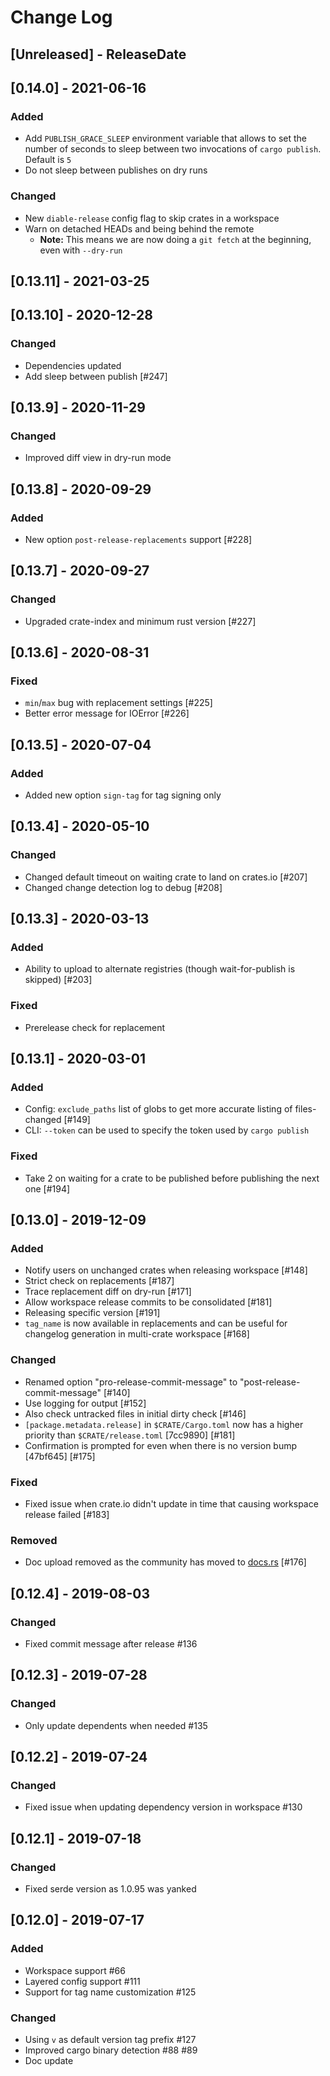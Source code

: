 # Change Log

<!-- next-header -->

## [Unreleased] - ReleaseDate

## [0.14.0] - 2021-06-16

### Added

* Add `PUBLISH_GRACE_SLEEP` environment variable that allows to set the number of seconds to sleep between
  two invocations of `cargo publish`. Default is `5`
* Do not sleep between publishes on dry runs

### Changed

* New `diable-release` config flag to skip crates in a workspace
* Warn on detached HEADs and being behind the remote
  * **Note:** This means we are now doing a `git fetch` at the beginning, even with `--dry-run`

## [0.13.11] - 2021-03-25

## [0.13.10] - 2020-12-28

### Changed

* Dependencies updated
* Add sleep between publish [#247]

## [0.13.9] - 2020-11-29

### Changed

* Improved diff view in dry-run mode

## [0.13.8] - 2020-09-29

### Added

* New option `post-release-replacements` support [#228]

## [0.13.7] - 2020-09-27

### Changed

* Upgraded crate-index and minimum rust version [#227]

## [0.13.6] - 2020-08-31

### Fixed

* `min`/`max` bug with replacement settings [#225]
* Better error message for IOError [#226]

## [0.13.5] - 2020-07-04

### Added

* Added new option `sign-tag` for tag signing only

## [0.13.4] - 2020-05-10

### Changed

* Changed default timeout on waiting crate to land on crates.io [#207]
* Changed change detection log to debug [#208]

## [0.13.3] - 2020-03-13

### Added

* Ability to upload to alternate registries (though wait-for-publish
  is skipped) [#203]

### Fixed

* Prerelease check for replacement

## [0.13.1] - 2020-03-01

### Added

* Config: `exclude_paths` list of globs to get more accurate listing of files-changed [#149]
* CLI: `--token` can be used to specify the token used by `cargo publish`

### Fixed

* Take 2 on waiting for a crate to be published before publishing the next one [#194]

## [0.13.0] - 2019-12-09

### Added

* Notify users on unchanged crates when releasing workspace [#148]
* Strict check on replacements [#187]
* Trace replacement diff on dry-run [#171]
* Allow workspace release commits to be consolidated [#181]
* Releasing specific version [#191]
* `tag_name` is now available in replacements and can be useful for
  changelog generation in multi-crate workspace [#168]

### Changed

* Renamed option "pro-release-commit-message" to
  "post-release-commit-message" [#140]
* Use logging for output [#152]
* Also check untracked files in initial dirty check [#146]
* `[package.metadata.release]` in `$CRATE/Cargo.toml` now has a higher
  priority than `$CRATE/release.toml` [7cc9890] [#181]
* Confirmation is prompted for even when there is no version bump
  [47bf645] [#175]

### Fixed

* Fixed issue when crate.io didn't update in time that causing
  workspace release failed [#183]

### Removed

* Doc upload removed as the community has moved to [docs.rs](https://docs.rs) [#176]

## [0.12.4] - 2019-08-03

### Changed

* Fixed commit message after release #136

## [0.12.3] - 2019-07-28

### Changed

* Only update dependents when needed #135

## [0.12.2] - 2019-07-24

### Changed

* Fixed issue when updating dependency version in workspace #130

## [0.12.1] - 2019-07-18

### Changed

* Fixed serde version as 1.0.95 was yanked

## [0.12.0] - 2019-07-17

### Added

* Workspace support #66
* Layered config support #111
* Support for tag name customization #125

### Changed

* Using `v` as default version tag prefix #127
* Improved cargo binary detection #88 #89
* Doc update
